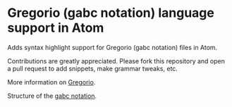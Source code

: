 # Gregorio (gabc notation) language support in Atom

Adds syntax highlight support for Gregorio (gabc notation) files in Atom.

Contributions are greatly appreciated. Please fork this repository and open a
pull request to add snippets, make grammar tweaks, etc.

More information on [Gregorio](http://home.gna.org/gregorio/).

Structure of the [gabc notation](http://home.gna.org/gregorio/gabc/).
